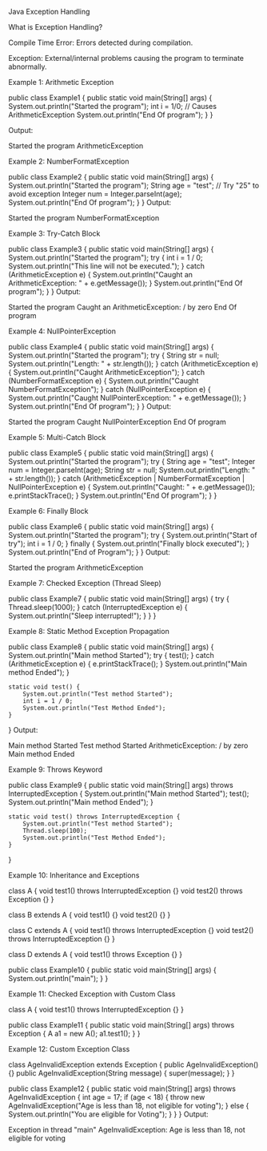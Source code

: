 Java Exception Handling

What is Exception Handling?

Compile Time Error: Errors detected during compilation.

Exception: External/internal problems causing the program to terminate abnormally.

Example 1: Arithmetic Exception

public class Example1 {
    public static void main(String[] args) {
        System.out.println("Started the program");
        int i = 1/0; // Causes ArithmeticException
        System.out.println("End Of program");
    }
}

Output:

Started the program
ArithmeticException


Example 2: NumberFormatException

public class Example2 {
    public static void main(String[] args) {
        System.out.println("Started the program");
        String age = "test";  // Try "25" to avoid exception
        Integer num = Integer.parseInt(age);
        System.out.println("End Of program");
    }
}
Output:

Started the program
NumberFormatException


Example 3: Try-Catch Block

public class Example3 {
    public static void main(String[] args) {
        System.out.println("Started the program");
        try {
            int i = 1 / 0;
            System.out.println("This line will not be executed.");
        } catch (ArithmeticException e) {
            System.out.println("Caught an ArithmeticException: " + e.getMessage());
        }
        System.out.println("End Of program");
    }
}
Output:

Started the program
Caught an ArithmeticException: / by zero
End Of program


Example 4: NullPointerException

public class Example4 {
    public static void main(String[] args) {
        System.out.println("Started the program");
        try {
            String str = null;
            System.out.println("Length: " + str.length());
        } catch (ArithmeticException e) {
            System.out.println("Caught ArithmeticException");
        } catch (NumberFormatException e) {
            System.out.println("Caught NumberFormatException");
        } catch (NullPointerException e) {
            System.out.println("Caught NullPointerException: " + e.getMessage());
        }
        System.out.println("End Of program");
    }
}
Output:

Started the program
Caught NullPointerException
End Of program


Example 5: Multi-Catch Block

public class Example5 {
    public static void main(String[] args) {
        System.out.println("Started the program");
        try {
            String age = "test";
            Integer num = Integer.parseInt(age);
            String str = null;
            System.out.println("Length: " + str.length());
        } catch (ArithmeticException | NumberFormatException | NullPointerException e) {
            System.out.println("Caught: " + e.getMessage());
            e.printStackTrace();
        }
        System.out.println("End Of program");
    }
}


Example 6: Finally Block

public class Example6 {
    public static void main(String[] args) {
        System.out.println("Started the program");
        try {
            System.out.println("Start of try");
            int i = 1 / 0;
        } finally {
            System.out.println("Finally block executed");
        }
        System.out.println("End of Program");
    }
}
Output:

Started the program
ArithmeticException


Example 7: Checked Exception (Thread Sleep)

public class Example7 {
    public static void main(String[] args) {
        try {
            Thread.sleep(1000);
        } catch (InterruptedException e) {
            System.out.println("Sleep interrupted!");
        }
    }
}


Example 8: Static Method Exception Propagation

public class Example8 {
    public static void main(String[] args) {
        System.out.println("Main method Started");
        try {
            test();
        } catch (ArithmeticException e) {
            e.printStackTrace();
        }
        System.out.println("Main method Ended");
    }

    static void test() {
        System.out.println("Test method Started");
        int i = 1 / 0;
        System.out.println("Test Method Ended");
    }
}
Output:

Main method Started
Test method Started
ArithmeticException: / by zero
Main method Ended


Example 9: Throws Keyword

public class Example9 {
    public static void main(String[] args) throws InterruptedException {
        System.out.println("Main method Started");
        test();
        System.out.println("Main method Ended");
    }

    static void test() throws InterruptedException {
        System.out.println("Test method Started");
        Thread.sleep(100);
        System.out.println("Test Method Ended");
    }
}


Example 10: Inheritance and Exceptions


class A {
    void test1() throws InterruptedException {}
    void test2() throws Exception {}
}

class B extends A {
    void test1() {}
    void test2() {}
}

class C extends A {
    void test1() throws InterruptedException {}
    void test2() throws InterruptedException {}
}

class D extends A {
    void test1() throws Exception {}
}

public class Example10 {
    public static void main(String[] args) {
        System.out.println("main");
    }
}


Example 11: Checked Exception with Custom Class

class A {
    void test1() throws InterruptedException {}
}

public class Example11 {
    public static void main(String[] args) throws Exception {
        A a1 = new A();
        a1.test1();
    }
}


Example 12: Custom Exception Class

class AgeInvalidException extends Exception {
    public AgeInvalidException() {}
    public AgeInvalidException(String message) {
        super(message);
    }
}

public class Example12 {
    public static void main(String[] args) throws AgeInvalidException {
        int age = 17;
        if (age < 18) {
            throw new AgeInvalidException("Age is less than 18, not eligible for voting");
        } else {
            System.out.println("You are eligible for Voting");
        }
    }
}
Output:

Exception in thread "main" AgeInvalidException: Age is less than 18, not eligible for voting



